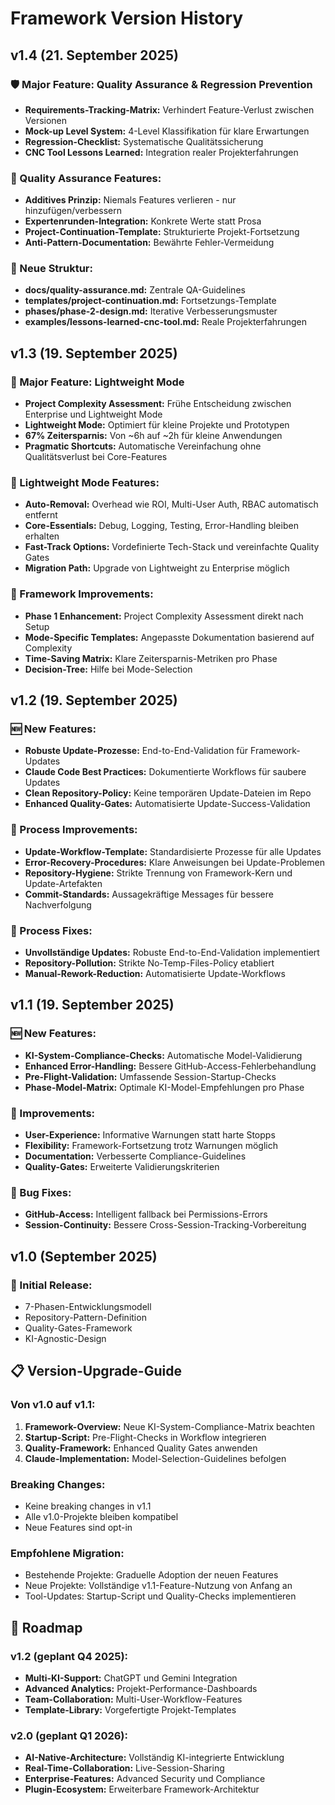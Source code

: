 # Framework Version History

## v1.4 (21. September 2025)
### 🛡️ Major Feature: Quality Assurance & Regression Prevention
- **Requirements-Tracking-Matrix:** Verhindert Feature-Verlust zwischen Versionen
- **Mock-up Level System:** 4-Level Klassifikation für klare Erwartungen
- **Regression-Checklist:** Systematische Qualitätssicherung
- **CNC Tool Lessons Learned:** Integration realer Projekterfahrungen

### 🎯 Quality Assurance Features:
- **Additives Prinzip:** Niemals Features verlieren - nur hinzufügen/verbessern
- **Expertenrunden-Integration:** Konkrete Werte statt Prosa
- **Project-Continuation-Template:** Strukturierte Projekt-Fortsetzung
- **Anti-Pattern-Documentation:** Bewährte Fehler-Vermeidung

### 📁 Neue Struktur:
- **docs/quality-assurance.md:** Zentrale QA-Guidelines
- **templates/project-continuation.md:** Fortsetzungs-Template
- **phases/phase-2-design.md:** Iterative Verbesserungsmuster
- **examples/lessons-learned-cnc-tool.md:** Reale Projekterfahrungen

## v1.3 (19. September 2025)
### 🚀 Major Feature: Lightweight Mode
- **Project Complexity Assessment:** Frühe Entscheidung zwischen Enterprise und Lightweight Mode
- **Lightweight Mode:** Optimiert für kleine Projekte und Prototypen
- **67% Zeitersparnis:** Von ~6h auf ~2h für kleine Anwendungen
- **Pragmatic Shortcuts:** Automatische Vereinfachung ohne Qualitätsverlust bei Core-Features

### 🎯 Lightweight Mode Features:
- **Auto-Removal:** Overhead wie ROI, Multi-User Auth, RBAC automatisch entfernt
- **Core-Essentials:** Debug, Logging, Testing, Error-Handling bleiben erhalten
- **Fast-Track Options:** Vordefinierte Tech-Stack und vereinfachte Quality Gates
- **Migration Path:** Upgrade von Lightweight zu Enterprise möglich

### 🔧 Framework Improvements:
- **Phase 1 Enhancement:** Project Complexity Assessment direkt nach Setup
- **Mode-Specific Templates:** Angepasste Dokumentation basierend auf Complexity
- **Time-Saving Matrix:** Klare Zeitersparnis-Metriken pro Phase
- **Decision-Tree:** Hilfe bei Mode-Selection

## v1.2 (19. September 2025)
### 🆕 New Features:
- **Robuste Update-Prozesse:** End-to-End-Validation für Framework-Updates
- **Claude Code Best Practices:** Dokumentierte Workflows für saubere Updates
- **Clean Repository-Policy:** Keine temporären Update-Dateien im Repo
- **Enhanced Quality-Gates:** Automatisierte Update-Success-Validation

### 🔧 Process Improvements:
- **Update-Workflow-Template:** Standardisierte Prozesse für alle Updates
- **Error-Recovery-Procedures:** Klare Anweisungen bei Update-Problemen
- **Repository-Hygiene:** Strikte Trennung von Framework-Kern und Update-Artefakten
- **Commit-Standards:** Aussagekräftige Messages für bessere Nachverfolgung

### 🐛 Process Fixes:
- **Unvollständige Updates:** Robuste End-to-End-Validation implementiert
- **Repository-Pollution:** Strikte No-Temp-Files-Policy etabliert
- **Manual-Rework-Reduction:** Automatisierte Update-Workflows

## v1.1 (19. September 2025)
### 🆕 New Features:
- **KI-System-Compliance-Checks:** Automatische Model-Validierung
- **Enhanced Error-Handling:** Bessere GitHub-Access-Fehlerbehandlung
- **Pre-Flight-Validation:** Umfassende Session-Startup-Checks
- **Phase-Model-Matrix:** Optimale KI-Model-Empfehlungen pro Phase

### 🔧 Improvements:
- **User-Experience:** Informative Warnungen statt harte Stopps
- **Flexibility:** Framework-Fortsetzung trotz Warnungen möglich
- **Documentation:** Verbesserte Compliance-Guidelines
- **Quality-Gates:** Erweiterte Validierungskriterien

### 🐛 Bug Fixes:
- **GitHub-Access:** Intelligent fallback bei Permissions-Errors
- **Session-Continuity:** Bessere Cross-Session-Tracking-Vorbereitung

## v1.0 (September 2025)
### 🎯 Initial Release:
- 7-Phasen-Entwicklungsmodell
- Repository-Pattern-Definition
- Quality-Gates-Framework
- KI-Agnostic-Design

## 📋 **Version-Upgrade-Guide**

### Von v1.0 auf v1.1:
1. **Framework-Overview:** Neue KI-System-Compliance-Matrix beachten
2. **Startup-Script:** Pre-Flight-Checks in Workflow integrieren
3. **Quality-Framework:** Enhanced Quality Gates anwenden
4. **Claude-Implementation:** Model-Selection-Guidelines befolgen

### Breaking Changes:
- Keine breaking changes in v1.1
- Alle v1.0-Projekte bleiben kompatibel
- Neue Features sind opt-in

### Empfohlene Migration:
- Bestehende Projekte: Graduelle Adoption der neuen Features
- Neue Projekte: Vollständige v1.1-Feature-Nutzung von Anfang an
- Tool-Updates: Startup-Script und Quality-Checks implementieren

## 🔮 **Roadmap**

### v1.2 (geplant Q4 2025):
- **Multi-KI-Support:** ChatGPT und Gemini Integration
- **Advanced Analytics:** Projekt-Performance-Dashboards
- **Team-Collaboration:** Multi-User-Workflow-Features
- **Template-Library:** Vorgefertigte Projekt-Templates

### v2.0 (geplant Q1 2026):
- **AI-Native-Architecture:** Vollständig KI-integrierte Entwicklung
- **Real-Time-Collaboration:** Live-Session-Sharing
- **Enterprise-Features:** Advanced Security und Compliance
- **Plugin-Ecosystem:** Erweiterbare Framework-Architektur